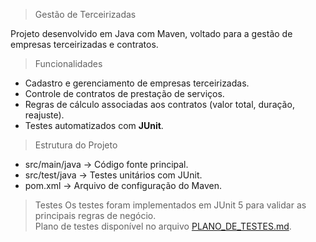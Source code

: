 >Gestão de Terceirizadas

Projeto desenvolvido em Java com Maven, voltado para a gestão de empresas terceirizadas e contratos.

>Funcionalidades
- Cadastro e gerenciamento de empresas terceirizadas.  
- Controle de contratos de prestação de serviços.  
- Regras de cálculo associadas aos contratos (valor total, duração, reajuste).  
- Testes automatizados com **JUnit**.  

>Estrutura do Projeto
- src/main/java → Código fonte principal.  
- src/test/java → Testes unitários com JUnit.  
- pom.xml → Arquivo de configuração do Maven.  

>Testes
Os testes foram implementados em JUnit 5 para validar as principais regras de negócio.  
Plano de testes disponível no arquivo [PLANO_DE_TESTES.md](./PLANO_DE_TESTES.md).  
